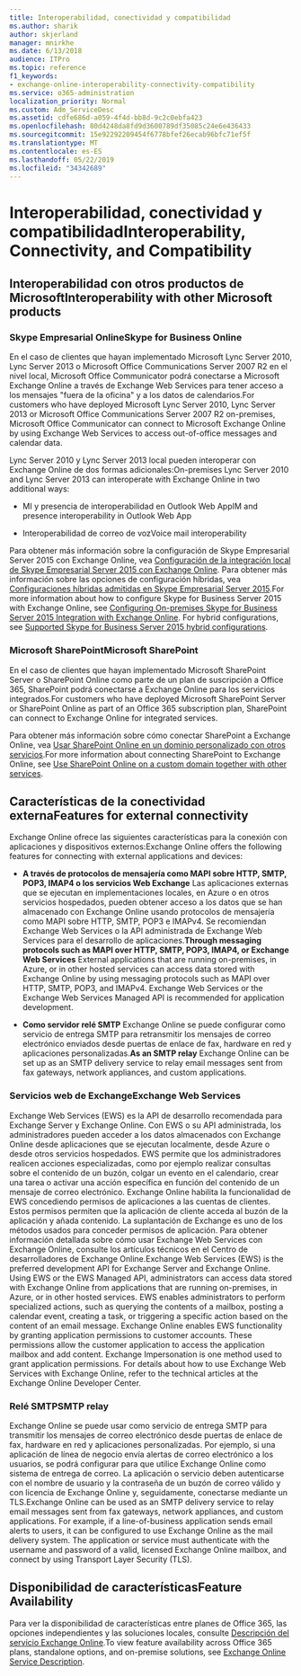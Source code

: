 ```yaml
---
title: Interoperabilidad, conectividad y compatibilidad
ms.author: sharik
author: skjerland
manager: mnirkhe
ms.date: 6/13/2018
audience: ITPro
ms.topic: reference
f1_keywords:
- exchange-online-interoperability-connectivity-compatibility
ms.service: o365-administration
localization_priority: Normal
ms.custom: Adm_ServiceDesc
ms.assetid: cdfe686d-a059-4f4d-bb8d-9c2c0ebfa423
ms.openlocfilehash: 80d4248da8fd9d3600789df35085c24e6e436433
ms.sourcegitcommit: 15e92292209454f6778bfef26ecab96bfc71ef5f
ms.translationtype: MT
ms.contentlocale: es-ES
ms.lasthandoff: 05/22/2019
ms.locfileid: "34342689"
---
```

# <a name="interoperability-connectivity-and-compatibility"></a><span data-ttu-id="182e1-102">Interoperabilidad, conectividad y compatibilidad</span><span class="sxs-lookup"><span data-stu-id="182e1-102">Interoperability, Connectivity, and Compatibility</span></span>

## <a name="interoperability-with-other-microsoft-products"></a><span data-ttu-id="182e1-103">Interoperabilidad con otros productos de Microsoft</span><span class="sxs-lookup"><span data-stu-id="182e1-103">Interoperability with other Microsoft products</span></span>

### <a name="skype-for-business-online"></a><span data-ttu-id="182e1-104">Skype Empresarial Online</span><span class="sxs-lookup"><span data-stu-id="182e1-104">Skype for Business Online</span></span>

<span data-ttu-id="182e1-105">En el caso de clientes que hayan implementado Microsoft Lync Server 2010, Lync Server 2013 o Microsoft Office Communications Server 2007 R2 en el nivel local, Microsoft Office Communicator podrá conectarse a Microsoft Exchange Online a través de Exchange Web Services para tener acceso a los mensajes "fuera de la oficina" y a los datos de calendarios.</span><span class="sxs-lookup"><span data-stu-id="182e1-105">For customers who have deployed Microsoft Lync Server 2010, Lync Server 2013 or Microsoft Office Communications Server 2007 R2 on-premises, Microsoft Office Communicator can connect to Microsoft Exchange Online by using Exchange Web Services to access out-of-office messages and calendar data.</span></span>
  
<span data-ttu-id="182e1-106">Lync Server 2010 y Lync Server 2013 local pueden interoperar con Exchange Online de dos formas adicionales:</span><span class="sxs-lookup"><span data-stu-id="182e1-106">On-premises Lync Server 2010 and Lync Server 2013 can interoperate with Exchange Online in two additional ways:</span></span>
  
- <span data-ttu-id="182e1-107">MI y presencia de interoperabilidad en Outlook Web App</span><span class="sxs-lookup"><span data-stu-id="182e1-107">IM and presence interoperability in Outlook Web App</span></span>
    
- <span data-ttu-id="182e1-108">Interoperabilidad de correo de voz</span><span class="sxs-lookup"><span data-stu-id="182e1-108">Voice mail interoperability</span></span>
    
<span data-ttu-id="182e1-p101">Para obtener más información sobre la configuración de Skype Empresarial Server 2015 con Exchange Online, vea [Configuración de la integración local de Skype Empresarial Server 2015 con Exchange Online](https://go.microsoft.com/fwlink/p/?LinkId=271804). Para obtener más información sobre las opciones de configuración híbridas, vea [Configuraciones híbridas admitidas en Skype Empresarial Server 2015](https://go.microsoft.com/fwlink/?LinkID=513084).</span><span class="sxs-lookup"><span data-stu-id="182e1-p101">For more information about how to configure Skype for Business Server 2015 with Exchange Online, see [Configuring On-premises Skype for Business Server 2015 Integration with Exchange Online](https://go.microsoft.com/fwlink/p/?LinkId=271804). For hybrid configurations, see [Supported Skype for Business Server 2015 hybrid configurations](https://go.microsoft.com/fwlink/?LinkID=513084).</span></span>
  
### <a name="microsoft-sharepoint"></a><span data-ttu-id="182e1-111">Microsoft SharePoint</span><span class="sxs-lookup"><span data-stu-id="182e1-111">Microsoft SharePoint</span></span>

<span data-ttu-id="182e1-112">En el caso de clientes que hayan implementado Microsoft SharePoint Server o SharePoint Online como parte de un plan de suscripción a Office 365, SharePoint podrá conectarse a Exchange Online para los servicios integrados.</span><span class="sxs-lookup"><span data-stu-id="182e1-112">For customers who have deployed Microsoft SharePoint Server or SharePoint Online as part of an Office 365 subscription plan, SharePoint can connect to Exchange Online for integrated services.</span></span>
  
<span data-ttu-id="182e1-113">Para obtener más información sobre cómo conectar SharePoint a Exchange Online, vea [Usar SharePoint Online en un dominio personalizado con otros servicios](https://go.microsoft.com/fwlink/?LinkId=271805).</span><span class="sxs-lookup"><span data-stu-id="182e1-113">For more information about connecting SharePoint to Exchange Online, see [Use SharePoint Online on a custom domain together with other services](https://go.microsoft.com/fwlink/?LinkId=271805).</span></span>
  
## <a name="features-for-external-connectivity"></a><span data-ttu-id="182e1-114">Características de la conectividad externa</span><span class="sxs-lookup"><span data-stu-id="182e1-114">Features for external connectivity</span></span>

<span data-ttu-id="182e1-115">Exchange Online ofrece las siguientes características para la conexión con aplicaciones y dispositivos externos:</span><span class="sxs-lookup"><span data-stu-id="182e1-115">Exchange Online offers the following features for connecting with external applications and devices:</span></span>
  
- <span data-ttu-id="182e1-p102">**A través de protocolos de mensajería como MAPI sobre HTTP, SMTP, POP3, IMAP4 o los servicios Web Exchange** Las aplicaciones externas que se ejecutan en implementaciones locales, en Azure o en otros servicios hospedados, pueden obtener acceso a los datos que se han almacenado con Exchange Online usando protocolos de mensajería como MAPI sobre HTTP, SMTP, POP3 e IMAPv4. Se recomiendan Exchange Web Services o la API administrada de Exchange Web Services para el desarrollo de aplicaciones.</span><span class="sxs-lookup"><span data-stu-id="182e1-p102">**Through messaging protocols such as MAPI over HTTP, SMTP, POP3, IMAP4, or Exchange Web Services** External applications that are running on-premises, in Azure, or in other hosted services can access data stored with Exchange Online by using messaging protocols such as MAPI over HTTP, SMTP, POP3, and IMAPv4. Exchange Web Services or the Exchange Web Services Managed API is recommended for application development.</span></span> 
    
- <span data-ttu-id="182e1-118">**Como servidor relé SMTP** Exchange Online se puede configurar como servicio de entrega SMTP para retransmitir los mensajes de correo electrónico enviados desde puertas de enlace de fax, hardware en red y aplicaciones personalizadas.</span><span class="sxs-lookup"><span data-stu-id="182e1-118">**As an SMTP relay** Exchange Online can be set up as an SMTP delivery service to relay email messages sent from fax gateways, network appliances, and custom applications.</span></span> 
    
### <a name="exchange-web-services"></a><span data-ttu-id="182e1-119">Servicios web de Exchange</span><span class="sxs-lookup"><span data-stu-id="182e1-119">Exchange Web Services</span></span>

<span data-ttu-id="182e1-p103">Exchange Web Services (EWS) es la API de desarrollo recomendada para Exchange Server y Exchange Online. Con EWS o su API administrada, los administradores pueden acceder a los datos almacenados con Exchange Online desde aplicaciones que se ejecutan localmente, desde Azure o desde otros servicios hospedados. EWS permite que los administradores realicen acciones especializadas, como por ejemplo realizar consultas sobre el contenido de un buzón, colgar un evento en el calendario, crear una tarea o activar una acción específica en función del contenido de un mensaje de correo electrónico. Exchange Online habilita la funcionalidad de EWS concediendo permisos de aplicaciones a las cuentas de clientes. Estos permisos permiten que la aplicación de cliente acceda al buzón de la aplicación y añada contenido. La suplantación de Exchange es uno de los métodos usados para conceder permisos de aplicación. Para obtener información detallada sobre cómo usar Exchange Web Services con Exchange Online, consulte los artículos técnicos en el Centro de desarrolladores de Exchange Online.</span><span class="sxs-lookup"><span data-stu-id="182e1-p103">Exchange Web Services (EWS) is the preferred development API for Exchange Server and Exchange Online. Using EWS or the EWS Managed API, administrators can access data stored with Exchange Online from applications that are running on-premises, in Azure, or in other hosted services. EWS enables administrators to perform specialized actions, such as querying the contents of a mailbox, posting a calendar event, creating a task, or triggering a specific action based on the content of an email message. Exchange Online enables EWS functionality by granting application permissions to customer accounts. These permissions allow the customer application to access the application mailbox and add content. Exchange Impersonation is one method used to grant application permissions. For details about how to use Exchange Web Services with Exchange Online, refer to the technical articles at the Exchange Online Developer Center.</span></span>
  
### <a name="smtp-relay"></a><span data-ttu-id="182e1-127">Relé SMTP</span><span class="sxs-lookup"><span data-stu-id="182e1-127">SMTP relay</span></span>

<span data-ttu-id="182e1-p104">Exchange Online se puede usar como servicio de entrega SMTP para transmitir los mensajes de correo electrónico desde puertas de enlace de fax, hardware en red y aplicaciones personalizadas. Por ejemplo, si una aplicación de línea de negocio envía alertas de correo electrónico a los usuarios, se podrá configurar para que utilice Exchange Online como sistema de entrega de correo. La aplicación o servicio deben autenticarse con el nombre de usuario y la contraseña de un buzón de correo válido y con licencia de Exchange Online y, seguidamente, conectarse mediante un TLS.</span><span class="sxs-lookup"><span data-stu-id="182e1-p104">Exchange Online can be used as an SMTP delivery service to relay email messages sent from fax gateways, network appliances, and custom applications. For example, if a line-of-business application sends email alerts to users, it can be configured to use Exchange Online as the mail delivery system. The application or service must authenticate with the username and password of a valid, licensed Exchange Online mailbox, and connect by using Transport Layer Security (TLS).</span></span>
  
## <a name="feature-availability"></a><span data-ttu-id="182e1-131">Disponibilidad de características</span><span class="sxs-lookup"><span data-stu-id="182e1-131">Feature Availability</span></span>

<span data-ttu-id="182e1-132">Para ver la disponibilidad de características entre planes de Office 365, las opciones independientes y las soluciones locales, consulte [Descripción del servicio Exchange Online](exchange-online-service-description.md).</span><span class="sxs-lookup"><span data-stu-id="182e1-132">To view feature availability across Office 365 plans, standalone options, and on-premise solutions, see [Exchange Online Service Description](exchange-online-service-description.md).</span></span>
  

